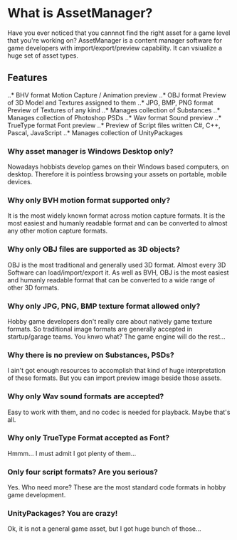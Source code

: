 # What is AssetManager?
Have you ever noticed that you cannnot find the right asset for a game level that you're working on? AssetManager is a content manager software for game developers with import/export/preview capability. It can vsiualize a huge set of asset types.

## Features

..* BHV format Motion Capture / Animation preview
..* OBJ format Preview of 3D Model and Textures assigned to them
..* JPG, BMP, PNG format Preview of Textures of any kind
..* Manages collection of Substances
..* Manages collection of Photoshop PSDs
..* Wav format Sound preview
..* TrueType format Font preview
..* Preview of Script files written C#, C++, Pascal, JavaScript
..* Manages collection of UnityPackages

### Why asset manager is Windows Desktop only?
Nowadays hobbists develop games on their Windows based computers, on desktop. Therefore it is pointless browsing your assets on portable, mobile devices.

### Why only BVH motion format supported only?
It is the most widely known format across motion capture formats. It is the most easiest and humanly readable format and can be converted to almost any other motion capture formats.

### Why only OBJ files are supported as 3D objects?
OBJ is the most traditional and generally used 3D format. Almost every 3D Software can load/import/export it. As well as BVH, OBJ is the most easiest and humanly readable format that can be converted to a wide range of other 3D formats.

### Why only JPG, PNG, BMP texture format allowed only?
Hobby game developers don't really care about natively game texture formats. So traditional image formats are generally accepted in startup/garage teams. You knwo what? The game engine will do the rest...

### Why there is no preview on Substances, PSDs?
I ain't got enough resources to accomplish that kind of huge interpretation of these formats. But you can import preview image beside those assets.

### Why only Wav sound formats are accepted?
Easy to work with them, and no codec is needed for playback. Maybe that's all.

### Why only TrueType Format accepted as Font?
Hmmm... I must admit I got plenty of them...

### Only four script formats? Are you serious?
Yes. Who need more? These are the most standard code formats in hobby game development.

### UnityPackages? You are crazy!
Ok, it is not a general game asset, but I got huge bunch of those...
